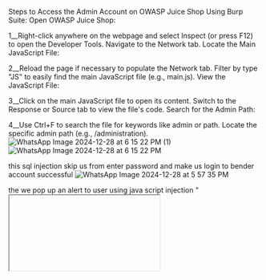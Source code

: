 Steps to Access the Admin Account on OWASP Juice Shop Using Burp Suite:
Open OWASP Juice Shop:

1__Right-click anywhere on the webpage and select Inspect (or press F12) to open the Developer Tools.
Navigate to the Network tab.
Locate the Main JavaScript File:

2__Reload the page if necessary to populate the Network tab.
Filter by type "JS" to easily find the main JavaScript file (e.g., main.js).
View the JavaScript File:

3__Click on the main JavaScript file to open its content.
Switch to the Response or Source tab to view the file's code.
Search for the Admin Path:

4__Use Ctrl+F to search the file for keywords like admin or path.
Locate the specific admin path (e.g., /administration).
![WhatsApp Image 2024-12-28 at 6 15 22 PM (1)](https://github.com/user-attachments/assets/701d63ff-6d20-44e9-89ee-804cb5362902)
![WhatsApp Image 2024-12-28 at 6 15 22 PM](https://github.com/user-attachments/assets/dad09abc-504d-4f7f-8738-9e4ced6f862f)


this sql injection skip us from enter password and make us login to bender account successful
![WhatsApp Image 2024-12-28 at 5 57 35 PM](https://github.com/user-attachments/assets/365365b8-3f16-4f7a-a40b-68536abb2bdb)

the we pop up an alert to user using java script injection "<iframe src ="javascript:alert('xss')">"
![WhatsApp Image 2024-12-28 at 5 57 33 PM](https://github.com/user-attachments/assets/5ee96776-e08b-489c-9331-16bf3bef5af3)


